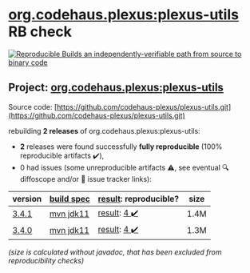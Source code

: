 [org.codehaus.plexus:plexus-utils](https://search.maven.org/artifact/org.codehaus.plexus/plexus-utils/) RB check
=======

[![Reproducible Builds](https://reproducible-builds.org/images/logos/rb.svg) an independently-verifiable path from source to binary code](https://reproducible-builds.org/)

## Project: [org.codehaus.plexus:plexus-utils](https://search.maven.org/artifact/org.codehaus.plexus/plexus-utils/)

Source code: [https://github.com/codehaus-plexus/plexus-utils.git](https://github.com/codehaus-plexus/plexus-utils.git)

rebuilding **2 releases** of org.codehaus.plexus:plexus-utils:
- **2** releases were found successfully **fully reproducible** (100% reproducible artifacts :heavy_check_mark:),
- 0 had issues (some unreproducible artifacts :warning:, see eventual :mag: diffoscope and/or :memo: issue tracker links):

| version | [build spec](/BUILDSPEC.md) | [result](https://reproducible-builds.org/docs/jvm/): reproducible? | size |
| -- | --------- | ------ | -- |
| [3.4.1](https://search.maven.org/artifact/org.codehaus.plexus/plexus-utils/3.4.1/pom) | [mvn jdk11](plexus-utils-3.4.1.buildspec) | [result](plexus-utils-3.4.1.buildinfo): [4 :heavy_check_mark: ](plexus-utils-3.4.1.buildcompare) | 1.4M |
| [3.4.0](https://search.maven.org/artifact/org.codehaus.plexus/plexus-utils/3.4.0/pom) | [mvn jdk11](plexus-utils-3.4.0.buildspec) | [result](plexus-utils-3.4.0.buildinfo): [4 :heavy_check_mark: ](plexus-utils-3.4.0.buildcompare) | 1.3M |

<i>(size is calculated without javadoc, that has been excluded from reproducibility checks)</i>
